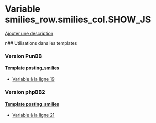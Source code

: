 # Variable smilies_row.smilies_col.SHOW_JS
[Ajouter une description](https://fa-tvars.appspot.com/smilies_row.smilies_col.SHOW_JS)

n## Utilisations dans les templates

### Version PunBB

#### [Template posting_smilies](punbb/posting_smilies.md)
* [Variable à la ligne 19](../punbb/posting_smilies.tpl#L19)

### Version phpBB2

#### [Template posting_smilies](subsilver/posting_smilies.md)
* [Variable à la ligne 21](../subsilver/posting_smilies.tpl#L21)